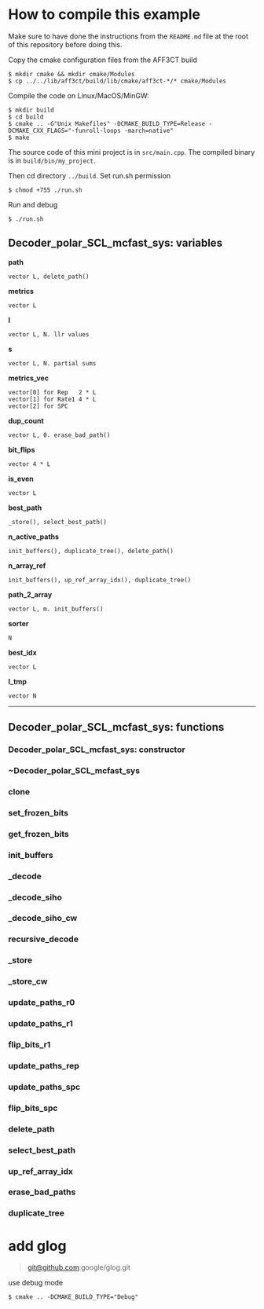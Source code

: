 # How to compile this example

Make sure to have done the instructions from the `README.md` file at the root of this repository before doing this.

Copy the cmake configuration files from the AFF3CT build

	$ mkdir cmake && mkdir cmake/Modules
	$ cp ../../lib/aff3ct/build/lib/cmake/aff3ct-*/* cmake/Modules

Compile the code on Linux/MacOS/MinGW:

	$ mkdir build
	$ cd build
	$ cmake .. -G"Unix Makefiles" -DCMAKE_BUILD_TYPE=Release -DCMAKE_CXX_FLAGS="-funroll-loops -march=native"
	$ make

The source code of this mini project is in `src/main.cpp`.
The compiled binary is in `build/bin/my_project`.

Then cd directory `../build`. Set run.sh permission

    $ chmod +755 ./run.sh

Run and debug

    $ ./run.sh

## Decoder_polar_SCL_mcfast_sys: variables

**path**

	vector L, delete_path()

**metrics**

	vector L

**l**
	
	vector L, N. llr values

**s**

	vector L, N. partial sums

**metrics_vec**

	vector[0] for Rep	2 * L
	vector[1] for Rate1	4 * L
	vector[2] for SPC	

**dup_count**

	vector L, 0. erase_bad_path()

**bit_flips**

	vector 4 * L

**is_even**

	vector L

**best_path**

	_store(), select_best_path()

**n_active_paths**

	init_buffers(), duplicate_tree(), delete_path()

**n_array_ref**

	init_buffers(), up_ref_array_idx(), duplicate_tree()

**path_2_array**

	vector L, m. init_buffers()

**sorter**

	N

**best_idx**

	vector L

**l_tmp**

	vector N

* * *

## Decoder_polar_SCL_mcfast_sys: functions

### Decoder_polar_SCL_mcfast_sys: constructor

### ~Decoder_polar_SCL_mcfast_sys

### clone

### set_frozen_bits

### get_frozen_bits

### init_buffers

### _decode

### _decode_siho

### _decode_siho_cw

### recursive_decode

### _store

### _store_cw

### update_paths_r0

### update_paths_r1

### flip_bits_r1

### update_paths_rep

### update_paths_spc

### flip_bits_spc

### delete_path

### select_best_path

### up_ref_array_idx

### erase_bad_paths

### duplicate_tree


# add glog
> git@github.com:google/glog.git

use debug mode 

	$ cmake .. -DCMAKE_BUILD_TYPE="Debug"
	